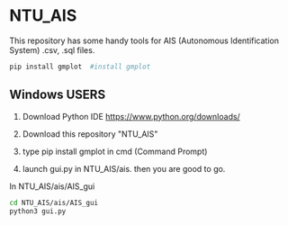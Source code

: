 # NTU_AIS
This repository has some handy tools for AIS (Autonomous Identification System) .csv, .sql files. 



 
```bash 
pip install gmplot  #install gmplot

```

## Windows USERS
1. Download Python IDE 
https://www.python.org/downloads/

2. Download this repository "NTU_AIS"

3. type  pip install gmplot  in cmd (Command Prompt)

4. launch gui.py in NTU_AIS/ais. then you are good to go. 



In NTU_AIS/ais/AIS_gui  

```bash 
cd NTU_AIS/ais/AIS_gui
python3 gui.py
```
